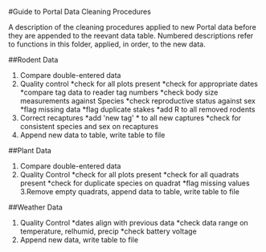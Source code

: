 #Guide to Portal Data Cleaning Procedures

A description of the cleaning procedures applied to new Portal data before they are appended to the reevant data table. Numbered descriptions refer to functions in this folder, applied, in order, to the new data.

##Rodent Data
1. Compare double-entered data
2. Quality control
		*check for all plots present
		*check for appropriate dates
		*compare tag data to reader tag numbers
		*check body size measurements against Species
		*check reproductive status against sex
		*flag missing data
		*flag duplicate stakes
		*add R to all removed rodents
3. Correct recaptures
		*add 'new tag' * to all new captures
		*check for consistent species and sex on recaptures
4. Append new data to table, write table to file

##Plant Data
1. Compare double-entered data
2. Quality Control
		*check for all plots present
		*check for all quadrats present
		*check for duplicate species on quadrat
		*flag missing values
3.Remove empty quadrats, append data to table, write table to file

##Weather Data
1. Quality Control
		*dates align with previous data
		*check data range on temperature, relhumid, precip
		*check battery voltage
2. Append new data, write table to file

	